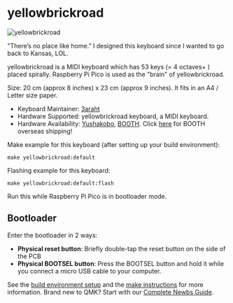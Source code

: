 # yellowbrickroad

![yellowbrickroad](https://i.imgur.com/sy1wYZoh.jpg)

"There’s no place like home.” I designed this keyboard since I wanted to go back to Kansas, LOL.

yellowbrickroad is a MIDI keyboard which has 53 keys (= 4 octaves+ ) placed spirally. Raspberry Pi Pico is used as the "brain" of yellowbrickroad.

Size: 20 cm (approx 8 inches) x 23 cm (approx 9 inches).
It fits in an A4 / Letter size paper.

* Keyboard Maintainer: [3araht](https://github.com/3araht)
* Hardware Supported: yellowbrickroad keyboard, a MIDI keyboard.
* Hardware Availability: [Yushakobo](https://shop.yushakobo.jp/collections/keyboard/products/3442), [BOOTH](https://3araht.booth.pm/). Click [here](https://www.tenso.com/en/static/lp_shop_booth) for BOOTH overseas shipping!

Make example for this keyboard (after setting up your build environment):

    make yellowbrickroad:default

Flashing example for this keyboard:

    make yellowbrickroad:default:flash

Run this while Raspberry Pi Pico is in bootloader mode.

## Bootloader

Enter the bootloader in 2 ways:

* **Physical reset button**: Briefly double-tap the reset button on the side of the PCB
* **Physical BOOTSEL button**: Press the BOOTSEL button and hold it while you connect a micro USB cable to your computer.

See the [build environment setup](https://docs.qmk.fm/#/getting_started_build_tools) and the [make instructions](https://docs.qmk.fm/#/getting_started_make_guide) for more information. Brand new to QMK? Start with our [Complete Newbs Guide](https://docs.qmk.fm/#/newbs).
